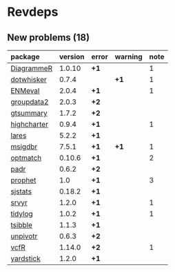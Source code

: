 # Revdeps

## New problems (18)

|package     |version |error  |warning |note |
|:-----------|:-------|:------|:-------|:----|
|[DiagrammeR](problems.md#diagrammer)|1.0.10  |__+1__ |        |1    |
|[dotwhisker](problems.md#dotwhisker)|0.7.4   |       |__+1__  |1    |
|[ENMeval](problems.md#enmeval)|2.0.4   |__+1__ |        |1    |
|[groupdata2](problems.md#groupdata2)|2.0.3   |__+2__ |        |     |
|[gtsummary](problems.md#gtsummary)|1.7.2   |__+2__ |        |     |
|[highcharter](problems.md#highcharter)|0.9.4   |__+1__ |        |1    |
|[lares](problems.md#lares)|5.2.2   |__+1__ |        |     |
|[msigdbr](problems.md#msigdbr)|7.5.1   |__+1__ |__+1__  |1    |
|[optmatch](problems.md#optmatch)|0.10.6  |__+1__ |        |2    |
|[padr](problems.md#padr)|0.6.2   |__+2__ |        |     |
|[prophet](problems.md#prophet)|1.0     |__+1__ |        |3    |
|[sjstats](problems.md#sjstats)|0.18.2  |__+1__ |        |     |
|[srvyr](problems.md#srvyr)|1.2.0   |__+1__ |        |1    |
|[tidylog](problems.md#tidylog)|1.0.2   |__+1__ |        |1    |
|[tsibble](problems.md#tsibble)|1.1.3   |__+1__ |        |     |
|[unpivotr](problems.md#unpivotr)|0.6.3   |__+2__ |        |     |
|[vcfR](problems.md#vcfr)|1.14.0  |__+2__ |        |1    |
|[yardstick](problems.md#yardstick)|1.2.0   |__+1__ |        |     |

